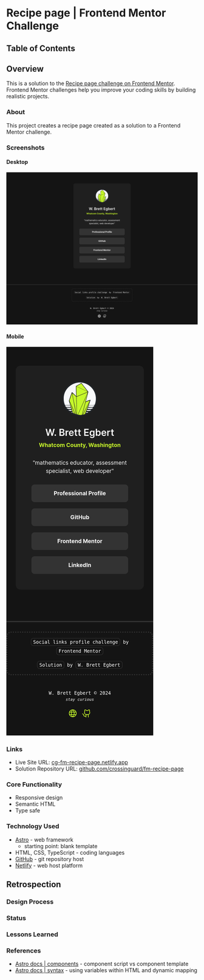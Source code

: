 # Recipe page | Frontend Mentor Challenge

## Table of Contents

## Overview

This is a solution to the [Recipe page challenge on Frontend Mentor](https://www.frontendmentor.io/challenges/recipe-page-KiTsR8QQKm). Frontend Mentor challenges help you improve your coding skills by building realistic projects. 

### About

This project creates a recipe page created as a solution to a Frontend Mentor challenge.

### Screenshots

#### Desktop

![Recipe page component - desktop view](src/assets/images/desktop.png)

#### Mobile

![Recipe page component - mobile view](src/assets/images/mobile.png)

### Links

- Live Site URL: [cg-fm-recipe-page.netlify.app](https://cg-fm-recipe-page.netlify.app/)
- Solution Repository URL: [github.com/crossinguard/fm-recipe-page](https://github.com/crossinguard/fm-recipe-page)

### Core Functionality

- Responsive design
- Semantic HTML
- Type safe

### Technology Used

- [Astro](https://astro.build/) - web framework
  - starting point: blank template
- HTML, CSS, TypeScript - coding languages
- [GitHub](https://github.com/) - git repository host
- [Netlify](https://www.netlify.com/) - web host platform


## Retrospection

### Design Process


### Status


### Lessons Learned


### References

- [Astro docs | components](https://docs.astro.build/en/basics/astro-components/) - component script vs component template
- [Astro docs | syntax](https://docs.astro.build/en/basics/astro-syntax/) - using variables within HTML and dynamic mapping



